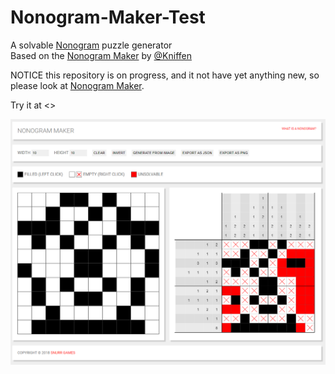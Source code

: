 # Nonogram-Maker-Test
A solvable [Nonogram](https://en.wikipedia.org/wiki/Nonogram) puzzle generator
<br>
Based on the [Nonogram Maker](https://github.com/Snurr-Games/Nonogram-Maker) by [@Kniffen](https://github.com/Snurr-Games/Nonogram-Maker/commits?author=kniffen)

NOTICE this repository is on progress, and it not have yet anything new, so please look at  [Nonogram Maker](https://github.com/Snurr-Games/Nonogram-Maker).

Try it at <>


![Screenshot](screenshot.png "Logo Title Text 1")
